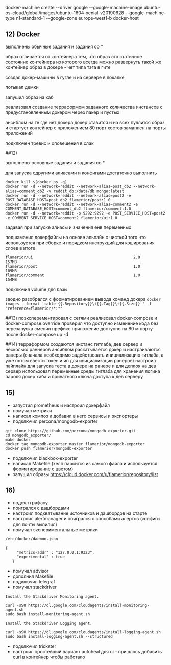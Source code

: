 docker-machine create --driver google  --google-machine-image ubuntu-os-cloud/global/images/ubuntu-1604-xenial-v20190628  --google-machine-type n1-standard-1  --google-zone europe-west1-b  docker-host

## 12) Docker

выполнены обычные задания и задания со *

образ отличается от контейнера тем, что образ это статичное состояние контейнера из которого всегда можно развернуть такой же контейнер
образ в докере  - чет типа тэга в гите 

создал докер-машины в гугле и на сервере в локалке

потыкал демки

запушил образ на хаб

реализовал создание терраформом заданного количества инстансов с предустановленным докером через пакер и пустых

ансиблом на те где нет докера докер ставится и на всех пуллится образ и стартует контейнер с приложением 80 порт хостов замаплен на порты приложений

подключен тревис и оповещения в слак 

##12) 

выполнены основные задания и задания со * 

для запуска сдругими алиасами и конфигами достаточно выполнить 
```
docker kill $(docker ps -q)
docker run -d --network=reddit --network-alias=post_db2 --network-alias=comment_db2 -v reddit_db:/data/db mongo:latest
docker run -d --network=reddit --network-alias=post2 -e POST_DATABASE_HOST=post_db2 flamerior/post:1.0
docker run -d --network=reddit --network-alias=comment2 -e COMMENT_DATABASE_HOST=comment_db2 flamerior/comment:1.0
docker run -d --network=reddit -p 9292:9292 -e POST_SERVICE_HOST=post2 -e COMMENT_SERVICE_HOST=comment2 flamerior/ui:1.0
```
задавая при запуске алиасы и значения енв переменных

подшаманил докерфайлы на основе альпайн с чисткой того что используется при сборке и порядком инструкций для кэширования слоев
 в итоге
```
flamerior/ui                                            2.0                 157MB
flamerior/post                                          1.0                 109MB
flamerior/comment                                       1.0                 154MB
```
подключил volume для базы

заодно разобрался с форматированием вывода команд докера
```docker images --format 'table {{.Repository}}\t{{.Tag}}\t{{.Size}} ' -f "reference=flamerior/*:*"```

##13)
поэксперементировал с сетями 
реализовал docker-compose и docker-compose.override 
проверил что доступно изменение кода без перезапуска
сменил префикс
приложение доступно на 80 м порту после docker-compose up -d


##14) 
терраформом создаются инстанс гитлаба, дев сервер и несколько раннеров 
ансиблом раскатывается докер и настраиваются ранеры (сначала необходимо задействовать инициализацию гитлаба, а уже потом ввести токен и ип для инициализации ранеров)
настроил пайплайн для запуска теста в докере на ранере и для деплоя на дев сервер
использовал переменные среды гитлаба для хранения логина пароля докер хаба и приватного ключа доступа к дев серверу


## 15)
- запустил prometheus и настроил докерфайл
- помучал метрики 
- написал композ и добавил в него сервисы и экспортеры
- подключил percona/mongodb-exporter

```
git clone https://github.com/percona/mongodb_exporter.git
cd mongodb_exporter/
make docker
docker tag mongodb-exporter:master flamerior/mongodb-exporter
docker push flamerior/mongodb-exporter
```

- подключил blackbox-exporter
- написал Makefile (хелп парсится из самого файла и используется форматирование с цветом)
- запушил образы
https://cloud.docker.com/u/flamerior/repository/list

## 16)
- поднял графану 
- поигрался с дашбордами
- настроил подхватывание источников и дашбордов на старте
- настроил alertmanager и поигрался с способами алертов (конфиги для почты выпилил)
- помучал экспериментальные метрики
```
/etc/docker/daemon.json

{
     "metrics-addr" : "127.0.0.1:9323",
     "experimental" : true
   }
```

- помучал advisor
- дополнил Makefile
- подключил telegraf
- помучал stackdriver


```
Install the Stackdriver Monitoring agent.

curl -sSO https://dl.google.com/cloudagents/install-monitoring-agent.sh
sudo bash install-monitoring-agent.sh

Install the Stackdriver Logging agent.

curl -sSO https://dl.google.com/cloudagents/install-logging-agent.sh
sudo bash install-logging-agent.sh --structured
```

- подключил trickster
- настроил простейший вариант autoheal для ui - пришлось добавить curl в контейнер чтобы работало
